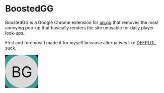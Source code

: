 # BoostedGG 

BoostedGG is a Google Chrome extension for [op.gg](https://op.gg) that removes the most annoying pop-up that basically renders the site unusable for daily player look-ups.

First and foremost I made it for myself because alternatives like [DEEPLOL](https://deeplol.gg) suck.

![BoostedGG](boostedgg.png)